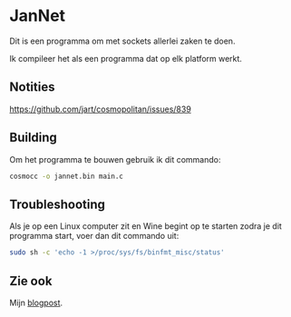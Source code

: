 # JanNet

Dit is een programma om met sockets allerlei zaken te doen.

Ik compileer het als een programma dat op elk platform werkt.

## Notities

https://github.com/jart/cosmopolitan/issues/839

## Building

Om het programma te bouwen gebruik ik dit commando:

```bash
cosmocc -o jannet.bin main.c
```

## Troubleshooting

Als je op een Linux computer zit en Wine begint op te starten zodra je dit
programma start, voer dan dit commando uit:

```bash
sudo sh -c 'echo -1 >/proc/sys/fs/binfmt_misc/status'
```

## Zie ook

Mijn [blogpost](http://allersma.be/ape.html).
